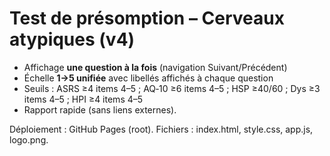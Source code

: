 # Test de présomption – Cerveaux atypiques (v4)
- Affichage **une question à la fois** (navigation Suivant/Précédent)
- Échelle **1→5 unifiée** avec libellés affichés à chaque question
- Seuils : ASRS ≥4 items 4–5 ; AQ‑10 ≥6 items 4–5 ; HSP ≥40/60 ; Dys ≥3 items 4–5 ; HPI ≥4 items 4–5
- Rapport rapide (sans liens externes).

Déploiement : GitHub Pages (root). Fichiers : index.html, style.css, app.js, logo.png.
